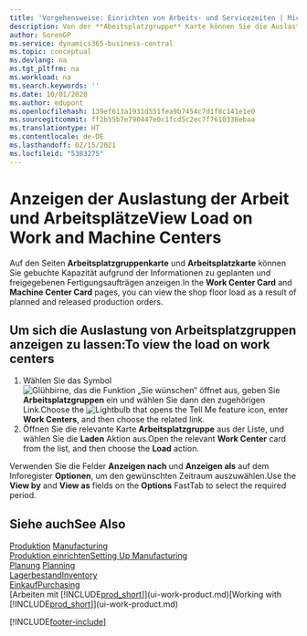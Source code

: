 ```yaml
---
title: 'Vorgehensweise: Einrichten von Arbeits- und Servicezeiten | Microsoft Docs'
description: Von der **Abeitsplatzgruppe** Karte können Sie die Auslastung der Arbeitsplatzgruppen aufgrund der freigegebenen Fertigungsaufträgen anzeigen.
author: SorenGP
ms.service: dynamics365-business-central
ms.topic: conceptual
ms.devlang: na
ms.tgt_pltfrm: na
ms.workload: na
ms.search.keywords: ''
ms.date: 10/01/2020
ms.author: edupont
ms.openlocfilehash: 139ef613a1931d551fea9b7454c7d1f8c141e1e0
ms.sourcegitcommit: ff2b55b7e790447e0c1fcd5c2ec7f7610338ebaa
ms.translationtype: HT
ms.contentlocale: de-DE
ms.lasthandoff: 02/15/2021
ms.locfileid: "5383275"
---
```

# <a name="view-load-on-work-and-machine-centers"></a><span data-ttu-id="df31c-103">Anzeigen der Auslastung der Arbeit und Arbeitsplätze</span><span class="sxs-lookup"><span data-stu-id="df31c-103">View Load on Work and Machine Centers</span></span>
<span data-ttu-id="df31c-104">Auf den Seiten **Arbeitsplatzgruppenkarte** und **Arbeitsplatzkarte** können Sie gebuchte Kapazität aufgrund der Informationen zu geplanten und freigegebenen Fertigungsaufträgen anzeigen.</span><span class="sxs-lookup"><span data-stu-id="df31c-104">In the **Work Center Card** and **Machine Center Card** pages, you can view the shop floor load as a result of planned and released production orders.</span></span>    

## <a name="to-view-the-load-on-work-centers"></a><span data-ttu-id="df31c-105">Um sich die Auslastung von Arbeitsplatzgruppen anzeigen zu lassen:</span><span class="sxs-lookup"><span data-stu-id="df31c-105">To view the load on work centers</span></span>  
1.  <span data-ttu-id="df31c-106">Wählen Sie das Symbol ![Glühbirne, das die Funktion „Sie wünschen“ öffnet](media/ui-search/search_small.png "Was möchten Sie tun?") aus, geben Sie **Arbeitsplatzgruppen** ein und wählen Sie dann den zugehörigen Link.</span><span class="sxs-lookup"><span data-stu-id="df31c-106">Choose the ![Lightbulb that opens the Tell Me feature](media/ui-search/search_small.png "Tell me what you want to do") icon, enter **Work Centers**, and then choose the related link.</span></span>  
2.  <span data-ttu-id="df31c-107">Öffnen Sie die relevante Karte **Arbeitsplatzgruppe** aus der Liste, und wählen Sie die **Laden** Aktion aus.</span><span class="sxs-lookup"><span data-stu-id="df31c-107">Open the relevant **Work Center** card from the list, and then choose the **Load** action.</span></span>  

<span data-ttu-id="df31c-108">Verwenden Sie die Felder **Anzeigen nach** und **Anzeigen als** auf dem Inforegister **Optionen**, um den gewünschten Zeitraum auszuwählen.</span><span class="sxs-lookup"><span data-stu-id="df31c-108">Use the **View by** and **View as** fields on the **Options** FastTab to select the required period.</span></span>  

## <a name="see-also"></a><span data-ttu-id="df31c-109">Siehe auch</span><span class="sxs-lookup"><span data-stu-id="df31c-109">See Also</span></span>  
<span data-ttu-id="df31c-110">[Produktion](production-manage-manufacturing.md)  </span><span class="sxs-lookup"><span data-stu-id="df31c-110">[Manufacturing](production-manage-manufacturing.md)  </span></span>  
[<span data-ttu-id="df31c-111">Produktion einrichten</span><span class="sxs-lookup"><span data-stu-id="df31c-111">Setting Up Manufacturing</span></span>](production-configure-production-processes.md)  
<span data-ttu-id="df31c-112">[Planung](production-planning.md)    </span><span class="sxs-lookup"><span data-stu-id="df31c-112">[Planning](production-planning.md)    </span></span>  
[<span data-ttu-id="df31c-113">Lagerbestand</span><span class="sxs-lookup"><span data-stu-id="df31c-113">Inventory</span></span>](inventory-manage-inventory.md)  
[<span data-ttu-id="df31c-114">Einkauf</span><span class="sxs-lookup"><span data-stu-id="df31c-114">Purchasing</span></span>](purchasing-manage-purchasing.md)  
<span data-ttu-id="df31c-115">[Arbeiten mit [!INCLUDE[prod_short](includes/prod_short.md)]](ui-work-product.md)</span><span class="sxs-lookup"><span data-stu-id="df31c-115">[Working with [!INCLUDE[prod_short](includes/prod_short.md)]](ui-work-product.md)</span></span>


[!INCLUDE[footer-include](includes/footer-banner.md)]